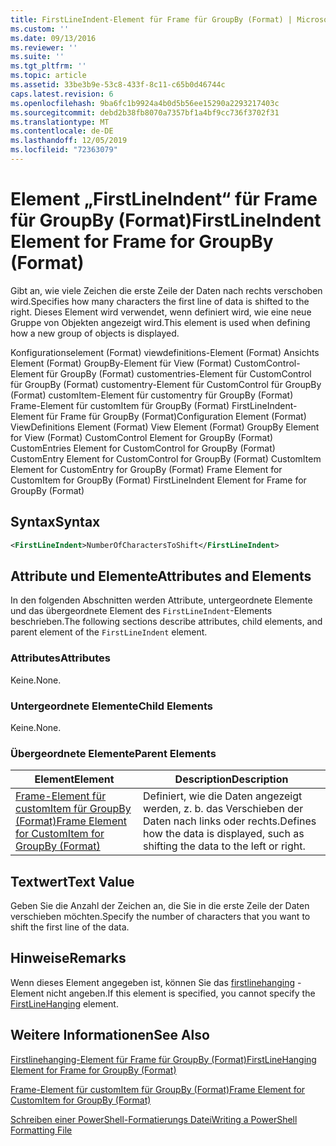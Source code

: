 ```yaml
---
title: FirstLineIndent-Element für Frame für GroupBy (Format) | Microsoft-Dokumentation
ms.custom: ''
ms.date: 09/13/2016
ms.reviewer: ''
ms.suite: ''
ms.tgt_pltfrm: ''
ms.topic: article
ms.assetid: 33be3b9e-53c8-433f-8c11-c65b0d46744c
caps.latest.revision: 6
ms.openlocfilehash: 9ba6fc1b9924a4b0d5b56ee15290a2293217403c
ms.sourcegitcommit: debd2b38fb8070a7357bf1a4bf9cc736f3702f31
ms.translationtype: MT
ms.contentlocale: de-DE
ms.lasthandoff: 12/05/2019
ms.locfileid: "72363079"
---
```

# <a name="firstlineindent-element-for-frame-for-groupby-format"></a><span data-ttu-id="a4cfe-102">Element „FirstLineIndent“ für Frame für GroupBy (Format)</span><span class="sxs-lookup"><span data-stu-id="a4cfe-102">FirstLineIndent Element for Frame for GroupBy (Format)</span></span>

<span data-ttu-id="a4cfe-103">Gibt an, wie viele Zeichen die erste Zeile der Daten nach rechts verschoben wird.</span><span class="sxs-lookup"><span data-stu-id="a4cfe-103">Specifies how many characters the first line of data is shifted to the right.</span></span> <span data-ttu-id="a4cfe-104">Dieses Element wird verwendet, wenn definiert wird, wie eine neue Gruppe von Objekten angezeigt wird.</span><span class="sxs-lookup"><span data-stu-id="a4cfe-104">This element is used when defining how a new group of objects is displayed.</span></span>

<span data-ttu-id="a4cfe-105">Konfigurationselement (Format) viewdefinitions-Element (Format) Ansichts Element (Format) GroupBy-Element für View (Format) CustomControl-Element für GroupBy (Format) customentries-Element für CustomControl für GroupBy (Format) customentry-Element für CustomControl für GroupBy (Format) customItem-Element für customentry für GroupBy (Format) Frame-Element für customItem für GroupBy (Format) FirstLineIndent-Element für Frame für GroupBy (Format)</span><span class="sxs-lookup"><span data-stu-id="a4cfe-105">Configuration Element (Format) ViewDefinitions Element (Format) View Element (Format) GroupBy Element for View (Format) CustomControl Element for GroupBy (Format) CustomEntries Element for CustomControl for GroupBy (Format) CustomEntry Element for CustomControl for GroupBy (Format) CustomItem Element for CustomEntry for GroupBy (Format) Frame Element for CustomItem for GroupBy (Format) FirstLineIndent Element for Frame for GroupBy (Format)</span></span>

## <a name="syntax"></a><span data-ttu-id="a4cfe-106">Syntax</span><span class="sxs-lookup"><span data-stu-id="a4cfe-106">Syntax</span></span>

```xml
<FirstLineIndent>NumberOfCharactersToShift</FirstLineIndent>
```

## <a name="attributes-and-elements"></a><span data-ttu-id="a4cfe-107">Attribute und Elemente</span><span class="sxs-lookup"><span data-stu-id="a4cfe-107">Attributes and Elements</span></span>

<span data-ttu-id="a4cfe-108">In den folgenden Abschnitten werden Attribute, untergeordnete Elemente und das übergeordnete Element des `FirstLineIndent`-Elements beschrieben.</span><span class="sxs-lookup"><span data-stu-id="a4cfe-108">The following sections describe attributes, child elements, and parent element of the `FirstLineIndent` element.</span></span>

### <a name="attributes"></a><span data-ttu-id="a4cfe-109">Attributes</span><span class="sxs-lookup"><span data-stu-id="a4cfe-109">Attributes</span></span>

<span data-ttu-id="a4cfe-110">Keine.</span><span class="sxs-lookup"><span data-stu-id="a4cfe-110">None.</span></span>

### <a name="child-elements"></a><span data-ttu-id="a4cfe-111">Untergeordnete Elemente</span><span class="sxs-lookup"><span data-stu-id="a4cfe-111">Child Elements</span></span>

<span data-ttu-id="a4cfe-112">Keine.</span><span class="sxs-lookup"><span data-stu-id="a4cfe-112">None.</span></span>

### <a name="parent-elements"></a><span data-ttu-id="a4cfe-113">Übergeordnete Elemente</span><span class="sxs-lookup"><span data-stu-id="a4cfe-113">Parent Elements</span></span>

|<span data-ttu-id="a4cfe-114">Element</span><span class="sxs-lookup"><span data-stu-id="a4cfe-114">Element</span></span>|<span data-ttu-id="a4cfe-115">Description</span><span class="sxs-lookup"><span data-stu-id="a4cfe-115">Description</span></span>|
|-------------|-----------------|
|[<span data-ttu-id="a4cfe-116">Frame-Element für customItem für GroupBy (Format)</span><span class="sxs-lookup"><span data-stu-id="a4cfe-116">Frame Element for CustomItem for GroupBy (Format)</span></span>](./frame-element-for-customitem-for-groupby-format.md)|<span data-ttu-id="a4cfe-117">Definiert, wie die Daten angezeigt werden, z. b. das Verschieben der Daten nach links oder rechts.</span><span class="sxs-lookup"><span data-stu-id="a4cfe-117">Defines how the data is displayed, such as shifting the data to the left or right.</span></span>|

## <a name="text-value"></a><span data-ttu-id="a4cfe-118">Textwert</span><span class="sxs-lookup"><span data-stu-id="a4cfe-118">Text Value</span></span>

<span data-ttu-id="a4cfe-119">Geben Sie die Anzahl der Zeichen an, die Sie in die erste Zeile der Daten verschieben möchten.</span><span class="sxs-lookup"><span data-stu-id="a4cfe-119">Specify the number of characters that you want to shift the first line of the data.</span></span>

## <a name="remarks"></a><span data-ttu-id="a4cfe-120">Hinweise</span><span class="sxs-lookup"><span data-stu-id="a4cfe-120">Remarks</span></span>

<span data-ttu-id="a4cfe-121">Wenn dieses Element angegeben ist, können Sie das [firstlinehanging](./firstlinehanging-element-for-frame-for-groupby-format.md) -Element nicht angeben.</span><span class="sxs-lookup"><span data-stu-id="a4cfe-121">If this element is specified, you cannot specify the [FirstLineHanging](./firstlinehanging-element-for-frame-for-groupby-format.md) element.</span></span>

## <a name="see-also"></a><span data-ttu-id="a4cfe-122">Weitere Informationen</span><span class="sxs-lookup"><span data-stu-id="a4cfe-122">See Also</span></span>

[<span data-ttu-id="a4cfe-123">Firstlinehanging-Element für Frame für GroupBy (Format)</span><span class="sxs-lookup"><span data-stu-id="a4cfe-123">FirstLineHanging Element for Frame for GroupBy (Format)</span></span>](./firstlinehanging-element-for-frame-for-groupby-format.md)

[<span data-ttu-id="a4cfe-124">Frame-Element für customItem für GroupBy (Format)</span><span class="sxs-lookup"><span data-stu-id="a4cfe-124">Frame Element for CustomItem for GroupBy (Format)</span></span>](./frame-element-for-customitem-for-groupby-format.md)

[<span data-ttu-id="a4cfe-125">Schreiben einer PowerShell-Formatierungs Datei</span><span class="sxs-lookup"><span data-stu-id="a4cfe-125">Writing a PowerShell Formatting File</span></span>](./writing-a-powershell-formatting-file.md)
